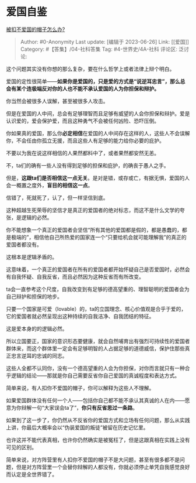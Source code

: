 # 爱国自鉴
[被扣不爱国的帽子怎么办?](https://www.zhihu.com/question/566105913/answer/3084771526)

> Author: #0-Anonymity
> Last update: [编辑于 2023-06-26]
> Link: [[爱国]]
> Category: #【答集】/04-社科答集 
> Tag: #4-世界史/4A-社科
> 评论区:
> 泛讨论:

这个问题其实没有你想的那么复杂，要在什么哲学上或者法律上辩个明白。

爱国的定性很简单——**如果你是爱国的，只是爱的方式是“说逆耳忠言”，那么总会有某个连极端反对你的人也不能不承认爱国的人为你担保和辩护。**

你当然会被很多人误解，甚至被很多人攻击。

但是在爱国的人中间，总会有足够理智而且足够有威望的人会你担保和辩护。爱是认识爱的，爱会保护爱，而且这种勇气不会被任何凶险、恐吓压倒。

你如果真的爱国，那么你**必定相信**在爱国的人中间存在这样的人，这些人不会误解你，不会任由你孤立无援，而且这些人有足够的能力给你必要的庇护。

不要以为我在说这样相信的人果然都料中了，或者果然都安然无恙。

不，ta们的确有一些人没有得到足够的担保和庇护，的确丧于愚人之手。

但是，**这跟ta们是否相信这一点无关**。是对是错，或存或亡，有据无惧，爱国的人会一概置之度外，**盲目的相信这一点**。

信错了，死就死了，认了，但一样坚信到底。

这种超越生死荣辱的坚信才是真正的爱国者的绝对标志，而这不是什么文学的夸张，是逻辑的必然。

你不能想象一个真正的爱国者会坚信“所有其他的爱国都是假的，都是愚蠢的，都是极端的”，相信他自己所热爱的国家连一个“只要给机会就可能理解我”的真正的爱国者都没有。

这根本是逻辑矛盾的。

这意味着，一个真正的爱国者在所有的爱国者都开始怀疑自己是否爱国时，必然会有自我怀疑、自我反省，而且必然因为这种反省而有所改变。

ta会一直参考这个尺度，自我改变到有足够的德高望重的、理智聪明的爱国者会为自己辩护和担保的地步。

只要一个国家是可爱（lovable）的，ta的立国理念、核心价值观是合乎于爱的，它的爱国者就必然呈现出这种持续的自我洁净、自我团结的特征。

这是爱本身的的逻辑必然。

所以立国要正，国家的意识形态要健康，就会自然哺育出有强烈可持续性的爱国者群体来，而这个群体里一定会有足够明智的人占据足够的道德威信，保护住那些真正忠言逆耳的忠诚的同志。

这些人全都不认同你，没有一个德高望重的人会为你担保，对你而言就只有一种合乎逻辑的结论——那就是你自己需要反省你自己爱国的真诚程度和表达方式。

简单来说，有人扣你不爱国的帽子，你可以解释为这些人不理解。

如果爱国群体没有任何一个人——包括你自己都不能不承认其真诚的人在内——愿意为你辩解一句“大家误会ta了”，**你只有反省思过一条路**。

如果到了这一步了，你仍然从不反省你的爱国方式和立场有任何问题，那么从实践上讲，你最后大概率会以“伪装爱国的叛徒”被留在历史记忆里。

也许这并不能代表真相，也许你仍然确实是被冤枉了，但是这跟真相在实践上没有可见的区别。

简单来说，对方阵营里有人扣你不爱国的帽子不是大问题，甚至有很多都不是问题，但是对方阵营里一个会替你辩解的人都没有，你就必须停止单凭自我感觉良好而认定是全世界错了。
